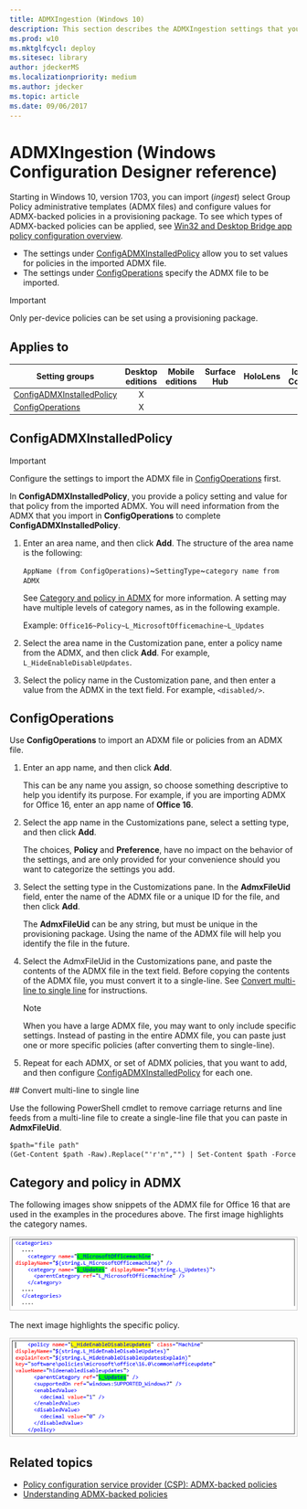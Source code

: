 ```yaml
---
title: ADMXIngestion (Windows 10)
description: This section describes the ADMXIngestion settings that you can configure in provisioning packages for Windows 10 using Windows Configuration Designer.
ms.prod: w10
ms.mktglfcycl: deploy
ms.sitesec: library
author: jdeckerMS
ms.localizationpriority: medium
ms.author: jdecker
ms.topic: article
ms.date: 09/06/2017
---
```


# ADMXIngestion (Windows Configuration Designer reference)

Starting in Windows 10, version 1703, you can import (*ingest*) select Group Policy administrative templates (ADMX files) and configure values for ADMX-backed policies in a provisioning package. To see which types of ADMX-backed policies can be applied, see [Win32 and Desktop Bridge app policy configuration overview](https://docs.microsoft.com/windows/client-management/mdm/win32-and-centennial-app-policy-configuration). 

- The settings under [ConfigADMXInstalledPolicy](#configadmxinstalledpolicy) allow you to set values for policies in the imported ADMX file. 
- The settings under [ConfigOperations](#configoperations) specify the ADMX file to be imported.


>[!IMPORTANT]
>Only per-device policies can be set using a provisioning package.

## Applies to

| Setting groups | Desktop editions | Mobile editions | Surface Hub | HoloLens | IoT Core |
| --- | :---: | :---: | :---: | :---: | :---: |
| [ConfigADMXInstalledPolicy](#configadmxinstalledpolicy)  | X |  |  |  |  |
| [ConfigOperations](#configoperations)  | X |   |  |   |   |

## ConfigADMXInstalledPolicy

>[!IMPORTANT]
>Configure the settings to import the ADMX file in [ConfigOperations](#configoperations) first. 

In **ConfigADMXInstalledPolicy**, you provide a policy setting and value for that policy from the imported ADMX. You will need information from the ADMX that you import in **ConfigOperations** to complete **ConfigADMXInstalledPolicy**.

1. Enter an area name, and then click **Add**. The structure of the area name is the following:

    `AppName (from ConfigOperations)`~`SettingType`~`category name from ADMX`
    
    See [Category and policy in ADMX](#category-and-policy-in-admx) for more information. A setting may have multiple levels of category names, as in the following example. 
    
    Example: `Office16~Policy~L_MicrosoftOfficemachine~L_Updates`
    
2. Select the area name in the Customization pane, enter a policy name from the ADMX, and then click **Add**. For example, `L_HideEnableDisableUpdates`.
3. Select the policy name in the Customization pane, and then enter a value from the ADMX in the text field. For example, `<disabled/>`.

## ConfigOperations

Use **ConfigOperations** to import an ADXM file or policies from an ADMX file.

1. Enter an app name, and then click **Add**. 

    This can be any name you assign, so choose something descriptive to help you identify its purpose. For example, if you are importing ADMX for Office 16, enter an app name of **Office 16**.

2. Select the app name in the Customizations pane, select a setting type, and then click **Add**. 

    The choices, **Policy** and **Preference**, have no impact on the behavior of the settings, and are only provided for your convenience should you want to categorize the settings you add. 
    
3. Select the setting type in the Customizations pane. In the **AdmxFileUid** field, enter the name of the ADMX file or a unique ID for the file, and then click **Add**.

    The **AdmxFileUid** can be any string, but must be unique in the provisioning package. Using the name of the ADMX file will help you identify the file in the future. 

4. Select the AdmxFileUid in the Customizations pane, and paste the contents of the ADMX file in the text field. Before copying the contents of the ADMX file, you must convert it to a single-line. See [Convert multi-line to single line](#convert) for instructions.

    >[!NOTE]
    >When you have a large ADMX file, you may want to only include specific settings. Instead of pasting in the entire ADMX file, you can paste just one or more specific policies (after converting them to single-line).  
    
5. Repeat for each ADMX, or set of ADMX policies, that you want to add, and then configure [ConfigADMXInstalledPolicy](#configadmxinstalledpolicy) for each one.


<span id="convert" />
## Convert multi-line to single line

Use the following PowerShell cmdlet to remove carriage returns and line feeds from a multi-line file to create a single-line file that you can paste in **AdmxFileUid**.

```PS
$path="file path"
(Get-Content $path -Raw).Replace("'r'n","") | Set-Content $path -Force
```

## Category and policy in ADMX

The following images show snippets of the ADMX file for Office 16 that are used in the examples in the procedures above. The first image highlights the category names.

![Snippet of ADMX shows category names highlighted](../images/admx-category.png)

The next image highlights the specific policy.

![Snipped of ADMX shows policy setting highlighted](../images/admx-policy.png)


## Related topics

- [Policy configuration service provider (CSP): ADMX-backed policies](https://msdn.microsoft.com/windows/hardware/commercialize/customize/mdm/policy-admx-backed)
- [Understanding ADMX-backed policies](https://msdn.microsoft.com/windows/hardware/commercialize/customize/mdm/understanding-admx-backed-policies)